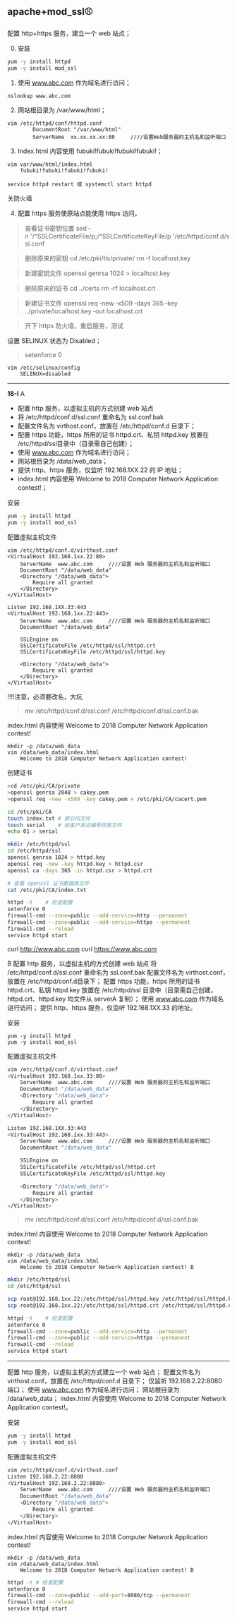 ## apache+mod_ssl⚾
配置 http+https 服务，建立一个 web 站点；

0. 安装
```bash
yum -y install httpd
yum -y install mod_ssl
```

1. 使用 www.abc.com 作为域名进行访问；
```bash
nslookup www.abc.com
```

2. 网站根目录为 /var/www/html；
```vim
vim /etc/httpd/conf/httpd.conf
		DocumentRoot "/var/www/html"
		ServerName  xx.xx.xx.xx:80     ////设置Web服务器的主机名和监听端口
```

3. Index.html 内容使用 fubuki!fubuki!fubuki!fubuki!；
```vim
vim var/www/html/index.html
	fubuki!fubuki!fubuki!fubuki!

service httpd restart 或 systemctl start httpd
```
关防火墙

4. 配置 https 服务使原站点能使用 https 访问。

>查看证书密钥位置
>sed ‐n '/^SSLCertificateFile/p;/^SSLCertificateKeyFile/p '/etc/httpd/conf.d/ssl.conf

>删除原来的密钥
>cd /etc/pki/tls/private/
>rm ‐f localhost.key

>新建密钥文件
>openssl genrsa 1024 > localhost.key

>删除原来的证书
>cd ../certs
>rm ‐rf localhost.crt

>新建证书文件
>openssl req ‐new ‐x509 ‐days 365 ‐key ../private/localhost.key ‐out localhost.crt

>开下 https 防火墙，重启服务，测试


设置 SELINUX 状态为 Disabled；
>setenforce 0
```vim
vim /etc/selinux/config
	SELINUX=disabled
```
---

**18-I**
A
- 配置 http 服务，以虚拟主机的方式创建 web 站点
- 将 /etc/httpd/conf.d/ssl.conf 重命名为 ssl.conf.bak
- 配置文件名为 virthost.conf，放置在 /etc/httpd/conf.d 目录下；
- 配置 https 功能，https 所用的证书 httpd.crt、私钥 httpd.key 放置在 /etc/httpd/ssl目录中（目录需自己创建）；
- 使用 www.abc.com 作为域名进行访问；
- 网站根目录为 /data/web_data；
- 提供 http、https 服务，仅监听 192.168.1XX.22 的 IP 地址；
- index.html 内容使用 Welcome to 2018 Computer Network Application contest!；

安装
```bash
yum -y install httpd
yum -y install mod_ssl
```

配置虚拟主机文件
```vim
vim /etc/httpd/conf.d/virthost.conf
<VirtualHost 192.168.1xx.22:80>
	ServerName  www.abc.com     ////设置 Web 服务器的主机名和监听端口
	DocumentRoot "/data/web_data"
	<Directory "/data/web_data">
		Require all granted
	</Directory>
</VirtualHost>

Listen 192.168.1XX.33:443
<VirtualHost 192.168.1xx.22:443>
	ServerName  www.abc.com     ////设置 Web 服务器的主机名和监听端口
	DocumentRoot "/data/web_data"

	SSLEngine on
	SSLCertificateFile /etc/httpd/ssl/httpd.crt
	SSLCertificateKeyFile /etc/httpd/ssl/httpd.key

	<Directory "/data/web_data">
		Require all granted
	</Directory>
</VirtualHost>
```

!!!!注意，必须要改名，大坑
> mv /etc/httpd/conf.d/ssl.conf /etc/httpd/conf.d/ssl.conf.bak

index.html 内容使用 Welcome to 2018 Computer Network Application contest!
```vim
mkdir -p /data/web_data
vim /data/web_data/index.html
	Welcome to 2018 Computer Network Application contest!
```

创建证书
```bash
>cd /etc/pki/CA/private
>openssl genrsa 2048 > cakey.pem
>openssl req -new -x509 -key cakey.pem > /etc/pki/CA/cacert.pem

cd /etc/pki/CA
touch index.txt	# 索引问文件
touch serial	# 给客户发证编号存放文件
echo 01 > serial

mkdir /etc/httpd/ssl
cd /etc/httpd/ssl
openssl genrsa 1024 > httpd.key
openssl req -new -key httpd.key > httpd.csr
openssl ca -days 365 -in httpd.csr > httpd.crt

# 查看 openssl 证书数据库文件
cat /etc/pki/CA/index.txt
```

```bash
httpd -t	# 检查配置
setenforce 0
firewall-cmd --zone=public --add-service=http --permanent
firewall-cmd --zone=public --add-service=https --permanent
firewall-cmd --reload
service httpd start
```

curl http://www.abc.com
curl https://www.abc.com


B
配置 http 服务，以虚拟主机的方式创建 web 站点
将 /etc/httpd/conf.d/ssl.conf 重命名为 ssl.conf.bak
配置文件名为 virthost.conf，放置在 /etc/httpd/conf.d目录下；
配置 https 功能，https 所用的证书httpd.crt、私钥 httpd.key 放置在 /etc/httpd/ssl 目录中（目录需自己创建，httpd.crt、httpd.key 均文件从 serverA 复制）；
使用 www.abc.com 作为域名进行访问；
提供 http、https 服务，仅监听 192.168.1XX.33 的地址。

安装
```
yum -y install httpd
yum -y install mod_ssl
```

配置虚拟主机文件
```bash
vim /etc/httpd/conf.d/virthost.conf
<VirtualHost 192.168.1xx.33:80>
	ServerName  www.abc.com     ////设置 Web 服务器的主机名和监听端口
	DocumentRoot "/data/web_data"
	<Directory "/data/web_data">
		Require all granted
	</Directory>
</VirtualHost>

Listen 192.168.1XX.33:443
<VirtualHost 192.168.1xx.33:443>
	ServerName  www.abc.com     ////设置 Web 服务器的主机名和监听端口
	DocumentRoot "/data/web_data"

	SSLEngine on
	SSLCertificateFile /etc/httpd/ssl/httpd.crt
	SSLCertificateKeyFile /etc/httpd/ssl/httpd.key

	<Directory "/data/web_data">
		Require all granted
	</Directory>
</VirtualHost>
```

> mv /etc/httpd/conf.d/ssl.conf /etc/httpd/conf.d/ssl.conf.bak

index.html 内容使用 Welcome to 2018 Computer Network Application contest!
```vim
mkdir -p /data/web_data
vim /data/web_data/index.html
	Welcome to 2018 Computer Network Application contest! B
```

```bash
mkdir /etc/httpd/ssl
cd /etc/httpd/ssl

scp root@192.168.1xx.22:/etc/httpd/ssl/httpd.key /etc/httpd/ssl/httpd.key
scp root@192.168.1xx.22:/etc/httpd/ssl/httpd.crt /etc/httpd/ssl/httpd.crt
```

```bash
httpd -t	# 检查配置
setenforce 0
firewall-cmd --zone=public --add-service=http --permanent
firewall-cmd --zone=public --add-service=https --permanent
firewall-cmd --reload
service httpd start
```

---

配置 http 服务，以虚拟主机的方式建立一个 web 站点；
配置文件名为 virthost.conf，放置在 /etc/httpd/conf.d 目录下；
仅监听 192.168.2.22:8080 端口；
使用 www.abc.com 作为域名进行访问；
网站根目录为 /data/web_data；
index.html 内容使用 Welcome to 2018 Computer Network Application contest!。

安装
```bash
yum -y install httpd
yum -y install mod_ssl
```

配置虚拟主机文件
```bash
vim /etc/httpd/conf.d/virthost.conf
Listen 192.168.2.22:8080
<VirtualHost 192.168.2.22:8080>
	ServerName  www.abc.com     ////设置 Web 服务器的主机名和监听端口
	DocumentRoot "/data/web_data"
	<Directory "/data/web_data">
		Require all granted
	</Directory>
</VirtualHost>
```

index.html 内容使用 Welcome to 2018 Computer Network Application contest!
```vim
mkdir -p /data/web_data
vim /data/web_data/index.html
	Welcome to 2018 Computer Network Application contest! B
```

```bash
httpd -t # 检查配置
setenforce 0
firewall-cmd --zone=public --add-port=8080/tcp --permanent
firewall-cmd --reload
service httpd start
```
